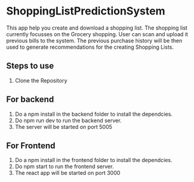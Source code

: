 # ShoppingListPredictionSystem
This app help you create and download a shopping list. The shopping list currently focusses on the Grocery shopping.
User can scan and upload it previous bills to the system. The previous purchase history will be then used to generate 
recommendations for the creating Shopping Lists.
## Steps to use
1. Clone the Repository

## For backend
1. Do a npm install in the backend folder to install the dependcies.
2. Do npm run dev to run the backend server.
3. The server will be started on port 5005

## For Frontend
1. Do a npm install in the frontend folder to install the dependcies.
2. Do npm start to run the frontend server.
3. The react app will be started on port 3000
